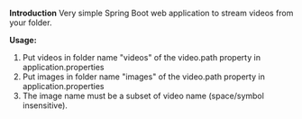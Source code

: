 **Introduction**
Very simple Spring Boot web application to stream videos from your folder.

**Usage:**
1. Put videos in folder name "videos" of the video.path property in application.properties
2. Put images in folder name "images" of the video.path property in application.properties
3. The image name must be a subset of video name (space/symbol insensitive).